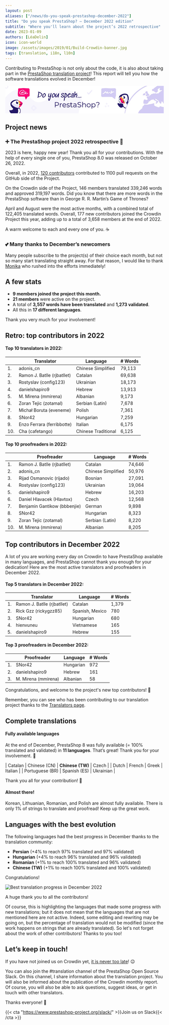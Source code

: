 ```yaml
---
layout: post
aliases: ["/news/do-you-speak-prestashop-december-2022"]
title: "Do you speak PrestaShop? – December 2022 edition"
subtitle: "Where you'll learn about the project’s 2022 retrospective"
date: 2023-01-09
authors: [LéaDelin]
icon: icon-world
image: /assets/images/2019/01/Build-Crowdin-banner.jpg
tags: [translation, i18n, l10n]
---
```


Contributing to PrestaShop is not only about the code, it is also about taking part in the [PrestaShop translation project](https://crowdin.com/project/prestashop-official)! This report will tell you how the software translations evolved in December!

![Crowdin Monthly banner](/assets/images/2019/01/Build-Crowdin-banner.jpg)

## Project news

### ➕ The PrestaShop project 2022 retrospective 🎉

2023 is here, happy new year! Thank you all for your contributions. With the help of every single one of you, PrestaShop 8.0 was released on October 26, 2022.  

Overall, in 2022,
[120 contributors](https://build.prestashop-project.org/news/2022/prestashop-8-0-0-available) contributed to 1100 pull requests on the GitHub side of the Project.

On the Crowdin side of the Project, 146 members translated 339,246 words and approved 319,197 words. Did you know that there are more words in the PrestaShop software than in George R. R. Martin’s Game of Thrones? 

April and August were the most active months, with a combined total of 122,405 translated words. 
Overall, 177 new contributors joined the Crowdin Project this year, adding up to a total of 3,658 members at the end of 2022.

A warm welcome to each and every one of you. ☕️

### 💕 Many thanks to December’s newcomers

Many people subscribe to the project(s) of their choice each month, but not so many start translating straight away. For that reason, I would like to thank [Monika](https://crowdin.com/profile/monikaraciunaite/activity)  who rushed into the efforts immediately!

## A few stats

* **9 members joined the project this month.**
* **21 members** were active on the project.
* A total of **3,557 words have been translated** and **1,273 validated**.
* All this in **17 different languages**.
 
Thank you very much for your involvement! 

## Retro: top contributors in 2022

#### Top 10 translators in 2022:

| |Translator | Language | # Words
|-|---------- | -------- | ----------------
| 1. | adonis_cn | Chinese Simplified | 79,113
| 2. | Ramon J. Batlle (rjbatllet) | Catalan | 69,638
| 3. | Rostyslav (config123) | Ukrainian | 18,173
| 4. | danielshapiro9 | Hebrew | 13,913
| 5. | M. Mirena (mmirena) | Albanian | 9,173
| 6. | Zoran Tejic (zotamal) | Serbian (Latin) | 7,678
| 7. | Michał Boruta (eveneme) | Polish | 7,361
| 8. | SNor42 | Hungarian | 7,259
| 9. | Enzo Ferrara (ferribbotte) | Italian | 6,175
| 10. | Cha (cafetango) | Chinese Traditional | 6,125


#### Top 10 proofreaders in 2022:
 
| | Proofreader | Language | # Words
|-| ---------- | -------- | ----------------
| 1. | Ramon J. Batlle (rjbatllet) | Catalan | 74,646
| 2. | adonis_cn | Chinese Simplified | 50,976
| 3. | Rijad Osmanovic (rijado)| Bosnian | 27,091
| 4. | Rostyslav (config123) | Ukrainian | 19,064
| 5. | danielshapiro9 | Hebrew | 16,203
| 6. | Daniel Hlavacek (Hlavtox) | Czech | 12,568
| 7. | Benjamin Gantikow (bbbenjie) | German | 9,898
| 8. | SNor42 | Hungarian | 8,323 
| 9. | Zoran Tejic (zotamal) | Serbian (Latin) | 8,220
| 10. | M. Mirena (mmirena) | Albanian | 8,205




## Top contributors in December 2022
 
A lot of you are working every day on Crowdin to have PrestaShop available in many languages, and PrestaShop cannot thank you enough for your dedication! Here are the most active translators and proofreaders in December 2022.
 
#### Top 5 translators in December 2022:
 
| |Translator | Language | # Words
|-|---------- | -------- | ----------------
| 1. | Ramon J. Batlle (rjbatllet) | Catalan | 1,379
| 2. | Rick Gzz (rickygzz85) | Spanish, Mexico | 780
| 3. | SNor42 | Hungarian | 680
| 4. | hienvuneu| Vietnamese | 165
| 5. | danielshapiro9 | Hebrew | 155

#### Top 3 proofreaders in December 2022:
 
| | Proofreader | Language | # Words
|-| ---------- | -------- | ----------------
| 1. | SNor42 | Hungarian | 972
| 2. | danielshapiro9 | Hebrew | 161
| 3. | M. Mirena (mmirena) | Albanian | 58

Congratulations, and welcome to the project's new top contributors! :clap:
 
Remember, you can see who has been contributing to our translation project thanks to the [Translators page](https://translators.prestashop.com/).
 
## Complete translations
 
#### Fully available languages
 
At the end of December, PrestaShop 8 was fully available (= 100% translated and validated) in **11 languages**. That’s great! Thank you for your involvement. :tada:
 
| Catalan | Chinese (CN) | **Chinese (TW)** | Czech |
| Dutch | French | Greek | Italian | 
| Portuguese (BR) | Spanish (ES) | Ukrainian | 

Thank you all for your contribution! :muscle: 

#### Almost there!

Korean, Lithuanian, Romanian, and Polish are almost fully available. There is only 1% of strings to translate and proofread! Keep up the great work.

## Languages with the best evolution

The following languages had the best progress in December thanks to the translation community:
 
* **Persian** (+4% to reach 97% translated and 97% validated)
* **Hungarian** (+4% to reach 96% translated and 96% validated) 
* **Romanian** (+1% to reach 100% translated and 96% validated)
* **Chinese (TW)** (+1% to reach 100% translated and 100% validated)


Congratulations! 

![Best translation progress in December 2022](/assets/images/2023/01/build-crowdin-progress-december22.png)

A huge thank you to all the contributors!
 
Of course, this is highlighting the languages that made some progress with new translations; but it does not mean that the languages that are not mentioned here are not active. Indeed, some editing and rewriting may be going on, but the percentage of translation would not be modified (since the work happens on strings that are already translated). So let's not forget about the work of other contributors! Thanks to you too!

## Let’s keep in touch!

If you have not joined us on Crowdin yet, [it is never too late](https://crowdin.com/project/prestashop-official)! :wink:

You can also join the #translation channel of the PrestaShop Open Source Slack. On this channel, I share information about the translation project. You will also be informed about the publication of the Crowdin monthly report. Of course, you will also be able to ask questions, suggest ideas, or get in touch with other translators.

Thanks everyone! 🙌

{{< cta "https://www.prestashop-project.org/slack/" >}}Join us on Slack{{< /cta >}}

